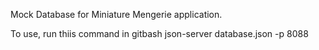 Mock Database for Miniature Mengerie application. 

To use, run thiis  command in gitbash
json-server database.json -p 8088
